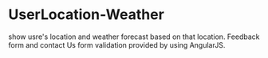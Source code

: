 # UserLocation-Weather
show usre's location and weather forecast based on that location. Feedback form and contact Us form validation provided by using AngularJS.
